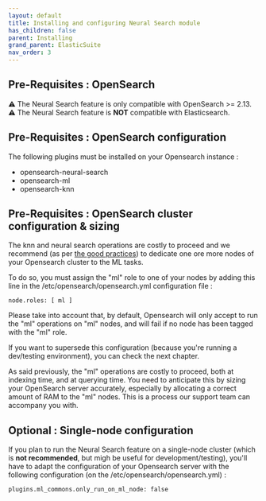 ```yaml
---
layout: default
title: Installing and configuring Neural Search module
has_children: false
parent: Installing
grand_parent: ElasticSuite
nav_order: 3
---
```


## Pre-Requisites : OpenSearch

⚠️ The Neural Search feature is only compatible with OpenSearch >= 2.13. <br/>
⚠️ The Neural Search feature is **NOT** compatible with Elasticsearch.

## Pre-Requisites : OpenSearch configuration

The following plugins must be installed on your Opensearch instance : 

- opensearch-neural-search
- opensearch-ml
- opensearch-knn

## Pre-Requisites : OpenSearch cluster configuration & sizing

The knn and neural search operations are costly to proceed and we recommend (as per [the good practices](https://opensearch.org/docs/latest/ml-commons-plugin/cluster-settings/)) to dedicate one ore more nodes of your Opensearch cluster to the ML tasks.

To do so, you must assign the "ml" role to one of your nodes by adding this line in the /etc/opensearch/opensearch.yml configuration file : 

```
node.roles: [ ml ]
```

Please take into account that, by default, Opensearch will only accept to run the "ml" operations on "ml" nodes, and will fail if no node has been tagged with the "ml" role.

If you want to supersede this configuration (because you're running a dev/testing environment), you can check the next chapter.

As said previously, the "ml" operations are costly to proceed, both at indexing time, and at querying time. You need to anticipate this by sizing your OpenSearch server accurately, especially by allocating a correct amount of RAM to the "ml" nodes. This is a process our support team can accompany you with.

## Optional : Single-node configuration

If you plan to run the Neural Search feature on a single-node cluster (which is **not recommended**, but migh be useful for development/testing), you'll have to adapt the configuration of your Opensearch server with the following configuration (on the /etc/opensearch/opensearch.yml) : 

```
plugins.ml_commons.only_run_on_ml_node: false
```
